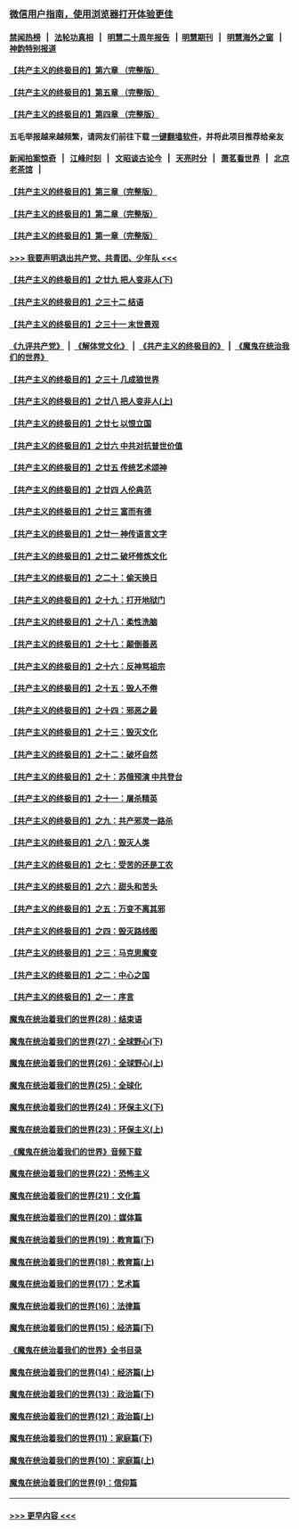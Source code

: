 ### [微信用户指南，使用浏览器打开体验更佳](https://github.com/gfw-breaker/banned-news1/blob/master/indexes/wechat-guide.md?t=0)
#### [禁闻热榜](热点新闻.md?t=0)  &nbsp;&nbsp;|&nbsp;&nbsp; [法轮功真相](https://github.com/gfw-breaker/truth/blob/master/README.md?t=0) &nbsp;&nbsp;|&nbsp;&nbsp; [明慧二十周年报告](https://github.com/gfw-breaker/mh-reports/blob/master/README.md?t=0) &nbsp;&nbsp;|&nbsp;&nbsp;[明慧期刊](https://github.com/gfw-breaker/mh-qikan) &nbsp;&nbsp;|&nbsp;&nbsp; [明慧海外之窗](https://github.com/gfw-breaker/mh-news/blob/master/README.md?t=0) &nbsp;&nbsp;|&nbsp;&nbsp; [神韵特别报道](https://github.com/gfw-breaker/mh-news/blob/master/shenyun.md?t=0)
#### [【共产主义的终极目的】第六章 （完整版）](../pages/nsc422/n11428913.md?t=02051522) 
#### [【共产主义的终极目的】第五章 （完整版）](../pages/nsc422/n11428912.md?t=02051522) 
#### [【共产主义的终极目的】第四章 （完整版）](../pages/nsc422/n11428907.md?t=02051522) 
#### 五毛举报越来越频繁，请网友们前往下载 [一键翻墙软件](https://github.com/gfw-breaker/ssr-accounts)，并将此项目推荐给亲友
#### [新闻拍案惊奇](https://github.com/gfw-breaker/banned-news1/blob/master/pages/link4.md) &nbsp;&nbsp;|&nbsp;&nbsp; [江峰时刻](https://github.com/gfw-breaker/banned-news1/blob/master/pages/link4.md) &nbsp;&nbsp;|&nbsp;&nbsp; [文昭谈古论今](https://github.com/gfw-breaker/banned-news1/blob/master/pages/link4.md) &nbsp;&nbsp;|&nbsp;&nbsp; [天亮时分](https://github.com/gfw-breaker/banned-news1/blob/master/pages/link4.md) &nbsp;&nbsp;|&nbsp;&nbsp; [萧茗看世界](https://github.com/gfw-breaker/banned-news1/blob/master/pages/link4.md) &nbsp;&nbsp;|&nbsp;&nbsp; [北京老茶馆](https://github.com/gfw-breaker/banned-news1/blob/master/pages/link4.md) &nbsp;&nbsp;|&nbsp;&nbsp; 
#### [【共产主义的终极目的】第三章（完整版）](../pages/nsc422/n11428848.md?t=02051522) 
#### [【共产主义的终极目的】第二章（完整版）](../pages/nsc422/n11428831.md?t=02051522) 
#### [【共产主义的终极目的】第一章（完整版）](../pages/nsc422/n11417651.md?t=02051522) 
#### [>>> 我要声明退出共产党、共青团、少年队 <<<](https://github.com/begood0513/goodnews/blob/master/quit/letter.md) 
#### [【共产主义的终极目的】之廿九 把人变非人(下)](../pages/nsc422/n11344140.md?t=02051522) 
#### [【共产主义的终极目的】之三十二 结语](../pages/nsc422/n11360535.md?t=02051522) 
#### [【共产主义的终极目的】之三十一 末世景观](../pages/nsc422/n11351129.md?t=02051522) 
#### [《九评共产党》](https://github.com/begood0513/9ping.md/blob/master/README.md) &nbsp;|&nbsp; [《解体党文化》](../../../../jtdwh.md/blob/master/README.md)  &nbsp;|&nbsp; [《共产主义的终极目的》](../../../../gczydzjmd.md/blob/master/README.md) &nbsp;|&nbsp; [《魔鬼在统治我们的世界》](../../../../mgztzwmdsj.md/blob/master/README.md) 
#### [【共产主义的终极目的】之三十 几成狼世界](../pages/nsc422/n11348280.md?t=02051522) 
#### [【共产主义的终极目的】之廿八 把人变非人(上)](../pages/nsc422/n11340492.md?t=02051522) 
#### [【共产主义的终极目的】之廿七 以恨立国](../pages/nsc422/n11336944.md?t=02051522) 
#### [【共产主义的终极目的】之廿六 中共对抗普世价值](../pages/nsc422/n11324785.md?t=02051522) 
#### [【共产主义的终极目的】之廿五 传统艺术颂神](../pages/nsc422/n11296396.md?t=02051522) 
#### [【共产主义的终极目的】之廿四 人伦典范](../pages/nsc422/n11296397.md?t=02051522) 
#### [【共产主义的终极目的】之廿三 富而有德](../pages/nsc422/n11283598.md?t=02051522) 
#### [【共产主义的终极目的】之廿一 神传语言文字](../pages/nsc422/n11263265.md?t=02051522) 
#### [【共产主义的终极目的】之廿二 破坏修炼文化](../pages/nsc422/n11245728.md?t=02051522) 
#### [【共产主义的终极目的】之二十：偷天换日](../pages/nsc422/n11238846.md?t=02051522) 
#### [【共产主义的终极目的】之十九：打开地狱门](../pages/nsc422/n11206376.md?t=02051522) 
#### [【共产主义的终极目的】之十八：柔性洗脑](../pages/nsc422/n11199994.md?t=02051522) 
#### [【共产主义的终极目的】之十七：颠倒善恶](../pages/nsc422/n11179782.md?t=02051522) 
#### [【共产主义的终极目的】之十六：反神骂祖宗](../pages/nsc422/n11166798.md?t=02051522) 
#### [【共产主义的终极目的】之十五：毁人不倦](../pages/nsc422/n11166792.md?t=02051522) 
#### [【共产主义的终极目的】之十四：邪恶之最](../pages/nsc422/n11150249.md?t=02051522) 
#### [【共产主义的终极目的】之十三：毁灭文化](../pages/nsc422/n11135227.md?t=02051522) 
#### [【共产主义的终极目的】之十二：破坏自然](../pages/nsc422/n11135214.md?t=02051522) 
#### [【共产主义的终极目的】之十：苏俄预演 中共登台](../pages/nsc422/n11118424.md?t=02051522) 
#### [【共产主义的终极目的】之十一：屠杀精英](../pages/nsc422/n11118442.md?t=02051522) 
#### [【共产主义的终极目的】之九：共产邪灵一路杀](../pages/nsc422/n11114139.md?t=02051522) 
#### [【共产主义的终极目的】之八：毁灭人类](../pages/nsc422/n11108503.md?t=02051522) 
#### [【共产主义的终极目的】之七：受苦的还是工农](../pages/nsc422/n11101809.md?t=02051522) 
#### [【共产主义的终极目的】之六：甜头和苦头](../pages/nsc422/n11096971.md?t=02051522) 
#### [【共产主义的终极目的】之五：万变不离其邪](../pages/nsc422/n11091285.md?t=02051522) 
#### [【共产主义的终极目的】之四：毁灭路线图](../pages/nsc422/n11086284.md?t=02051522) 
#### [【共产主义的终极目的】之三：马克思魔变](../pages/nsc422/n11061941.md?t=02051522) 
#### [【共产主义的终极目的】之二：中心之国](../pages/nsc422/n11047728.md?t=02051522) 
#### [【共产主义的终极目的】之一：序言](../pages/nsc422/n11086077.md?t=02051522) 
#### [魔鬼在统治着我们的世界(28)：结束语](../pages/nsc422/n10936246.md?t=02051522) 
#### [魔鬼在统治着我们的世界(27)：全球野心(下)](../pages/nsc422/n10928319.md?t=02051522) 
#### [魔鬼在统治着我们的世界(26)：全球野心(上)](../pages/nsc422/n10900318.md?t=02051522) 
#### [魔鬼在统治着我们的世界(25)：全球化](../pages/nsc422/n10788205.md?t=02051522) 
#### [魔鬼在统治着我们的世界(24)：环保主义(下)](../pages/nsc422/n10695307.md?t=02051522) 
#### [魔鬼在统治着我们的世界(23)：环保主义(上)](../pages/nsc422/n10688613.md?t=02051522) 
#### [《魔鬼在统治着我们的世界》音频下载](../pages/nsc422/n10635553.md?t=02051522) 
#### [魔鬼在统治着我们的世界(22)：恐怖主义](../pages/nsc422/n10614727.md?t=02051522) 
#### [魔鬼在统治着我们的世界(21)：文化篇](../pages/nsc422/n10597706.md?t=02051522) 
#### [魔鬼在统治着我们的世界(20)：媒体篇](../pages/nsc422/n10586579.md?t=02051522) 
#### [魔鬼在统治着我们的世界(19)：教育篇(下)](../pages/nsc422/n10564808.md?t=02051522) 
#### [魔鬼在统治着我们的世界(18)：教育篇(上)](../pages/nsc422/n10526970.md?t=02051522) 
#### [魔鬼在统治着我们的世界(17)：艺术篇](../pages/nsc422/n10499093.md?t=02051522) 
#### [魔鬼在统治着我们的世界(16)：法律篇](../pages/nsc422/n10485969.md?t=02051522) 
#### [魔鬼在统治着我们的世界(15)：经济篇(下)](../pages/nsc422/n10469975.md?t=02051522) 
#### [《魔鬼在统治着我们的世界》全书目录](../pages/nsc422/n10464261.md?t=02051522) 
#### [魔鬼在统治着我们的世界(14)：经济篇(上)](../pages/nsc422/n10457370.md?t=02051522) 
#### [魔鬼在统治着我们的世界(13)：政治篇(下)](../pages/nsc422/n10448270.md?t=02051522) 
#### [魔鬼在统治着我们的世界(12)：政治篇(上)](../pages/nsc422/n10444576.md?t=02051522) 
#### [魔鬼在统治着我们的世界(11)：家庭篇(下)](../pages/nsc422/n10440961.md?t=02051522) 
#### [魔鬼在统治着我们的世界(10)：家庭篇(上)](../pages/nsc422/n10435448.md?t=02051522) 
#### [魔鬼在统治着我们的世界(9)：信仰篇](../pages/nsc422/n10432159.md?t=02051522) 

----
#### [ >>> 更早内容 <<< ](../indexes/nsc422-earlier.md)

